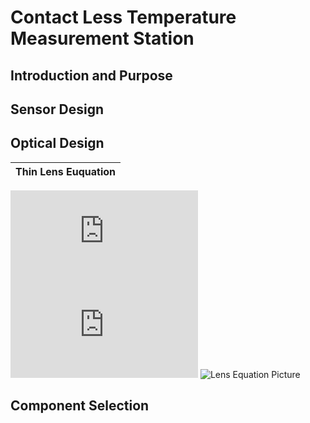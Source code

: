 # Contact Less Temperature Measurement Station

## Introduction and Purpose

## Sensor Design

## Optical Design

Thin Lens Euquation |
--- |
![Thin Lens Equation](https://latex.codecogs.com/svg.latex?1/f&space;=&space;1/S_1&space;&plus;&space;1/S_2) 
![Thin Lens Magnification Equation](https://latex.codecogs.com/svg.latex?M&space;=&space;-&space;S_2&space;/&space;S_1)
![Lens Equation Picture](https://upload.wikimedia.org/wikipedia/commons/7/71/Lens3.svg)

## Component Selection
